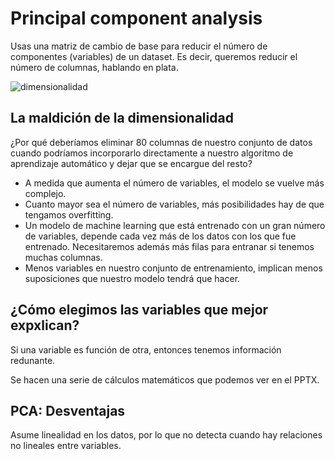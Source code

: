 # Principal component analysis

Usas una matriz de cambio de base para reducir el número de componentes (variables) de un dataset. Es decir, queremos reducir el número de columnas, hablando en plata.

![dimensionalidad](https://cdncontribute.geeksforgeeks.org/wp-content/uploads/Dimensionality_Reduction_1.jpg)

## La maldición de la dimensionalidad
¿Por qué deberíamos eliminar 80 columnas de nuestro conjunto de datos cuando podríamos incorporarlo directamente a nuestro algoritmo de aprendizaje automático y dejar que se encargue del resto?

* A medida que aumenta el número de variables, el modelo se vuelve más complejo.
* Cuanto mayor sea el número de variables, más posibilidades hay de que tengamos overfitting.
* Un modelo de machine learning que está entrenado con un gran número de variables, depende cada vez más de los datos con los que fue entrenado. Necesitaremos además más filas para entranar si tenemos muchas columnas. 
* Menos variables en nuestro conjunto de entrenamiento, implican menos suposiciones que nuestro modelo tendrá que hacer.

## ¿Cómo elegimos las variables que mejor expxlican?

Si una variable es función de otra, entonces tenemos información redunante. 

Se hacen una serie de cálculos matemáticos que podemos ver en el PPTX. 

## PCA: Desventajas

Asume linealidad en los datos, por lo que no detecta cuando hay relaciones no lineales entre variables. 